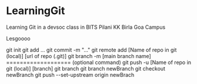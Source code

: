 # LearningGit
Learning Git in a devsoc class in BITS Pilani KK Birla Goa Campus

Lesgoooo

git init
git add ...
git commit -m "..."
git remote add [Name of repo in git (local)] [url of repo (.git)]
git branch -m [main branch name] =================== (optional command)
git push -u [Name of repo in git (local)]  [branch]
git branch
git branch newBranch
git checkout newBranch
git push --set-upstream origin newBrach

